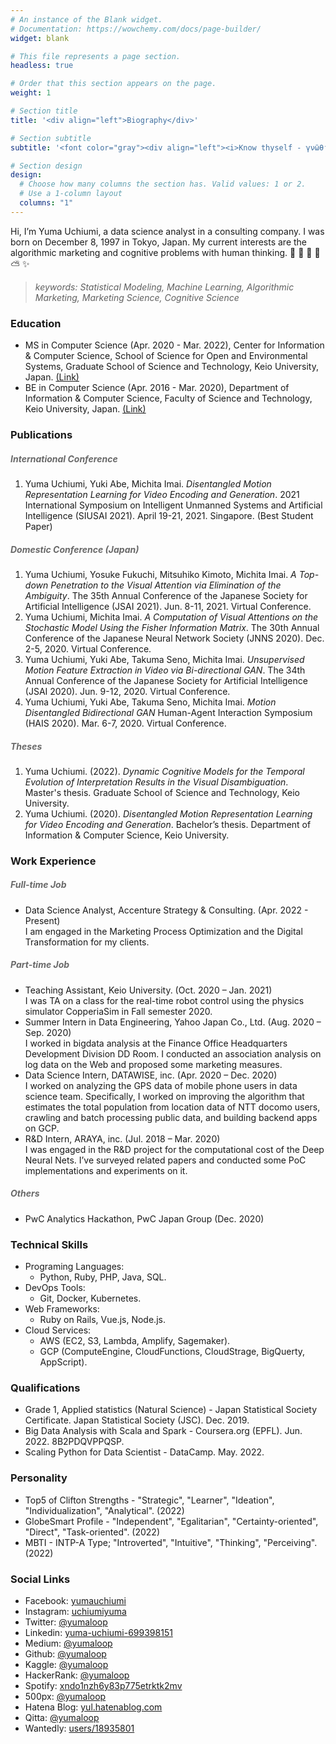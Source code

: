 ```yaml
---
# An instance of the Blank widget.
# Documentation: https://wowchemy.com/docs/page-builder/
widget: blank

# This file represents a page section.
headless: true

# Order that this section appears on the page.
weight: 1

# Section title
title: '<div align="left">Biography</div>'

# Section subtitle
subtitle: '<font color="gray"><div align="left"><i>Know thyself - γνῶθι σεαυτόν</i></div></font>'

# Section design
design:
  # Choose how many columns the section has. Valid values: 1 or 2.
  # Use a 1-column layout
  columns: "1"
---
```

Hi, I’m Yuma Uchiumi, a data science analyst in a consulting company. I was born on December 8, 1997 in Tokyo, Japan. My current interests are the algorithmic marketing and cognitive problems with human thinking.
&#x1f47b; &#x1f36d; &#x1f984; &#x1f308; &#x26c5; &#x2728;
> <i>keywords: Statistical Modeling, Machine Learning, Algorithmic Marketing, Marketing Science, Cognitive Science<br></i>

### Education

- MS in Computer Science (Apr. 2020 - Mar. 2022), Center for Information & Computer Science, School of Science for Open and Environmental Systems, Graduate School of Science and Technology, Keio University, Japan. [(Link)](https://www.st.keio.ac.jp/en/departments/open/info.html)
- BE in Computer Science (Apr. 2016 - Mar. 2020), Department of Information & Computer Science, Faculty of Science and Technology, Keio University, Japan. [(Link)](https://www.st.keio.ac.jp/en/departments/faculty/ics.html)

### Publications

##### <font color="dimgray">International Conference</font>

1. Yuma Uchiumi, Yuki Abe, Michita Imai.
<i>Disentangled Motion Representation Learning for Video Encoding and Generation</i>.
2021 International Symposium on Intelligent Unmanned Systems and Artificial Intelligence (SIUSAI 2021). April 19-21, 2021. Singapore. (Best Student Paper)

##### <font color="dimgray">Domestic Conference (Japan)</font>

1. Yuma Uchiumi, Yosuke Fukuchi, Mitsuhiko Kimoto, Michita Imai.
<i>A Top-down Penetration to the Visual Attention via Elimination of the Ambiguity</i>.
The 35th Annual Conference of the Japanese Society for Artificial Intelligence (JSAI 2021). Jun. 8-11, 2021. Virtual Conference.
1. Yuma Uchiumi, Michita Imai.
<i>A Computation of Visual Attentions on the Stochastic Model Using the Fisher Information Matrix</i>.
The 30th Annual Conference of the Japanese Neural Network Society (JNNS 2020). Dec. 2-5, 2020. Virtual Conference.
1. Yuma Uchiumi, Yuki Abe, Takuma Seno, Michita Imai.
<i>Unsupervised Motion Feature Extraction in Video via Bi-directional GAN</i>.
The 34th Annual Conference of the Japanese Society for Artificial Intelligence (JSAI 2020). Jun. 9-12, 2020. Virtual Conference.
1. Yuma Uchiumi, Yuki Abe, Takuma Seno, Michita Imai.
<i>Motion Disentangled Bidirectional GAN</i>
Human-Agent Interaction Symposium (HAIS 2020). Mar. 6-7, 2020. Virtual Conference.

##### <font color="dimgray">Theses</font>

1. Yuma Uchiumi. (2022). <i>Dynamic Cognitive Models for the Temporal Evolution of Interpretation Results in the Visual Disambiguation</i>. Master's thesis. Graduate School of Science and Technology, Keio University.
1. Yuma Uchiumi. (2020). <i>Disentangled Motion Representation Learning for Video Encoding and Generation</i>. Bachelor’s thesis. Department of Information & Computer Science, Keio University.

### Work Experience

##### <font color="dimgray">Full-time Job</font>

* Data Science Analyst, Accenture Strategy & Consulting. (Apr. 2022 - Present)
  <br>I am engaged in the Marketing Process Optimization and the Digital Transformation for my clients.

##### <font color="dimgray">Part-time Job</font>

* Teaching Assistant, Keio University. (Oct. 2020 – Jan. 2021)
  <br>I was TA on a class for the real-time robot control using the physics simulator CopperiaSim in Fall semester 2020.
* Summer Intern in Data Engineering, Yahoo Japan Co., Ltd. (Aug. 2020 – Sep. 2020)
  <br>I worked in bigdata analysis at the Finance Office Headquarters Development Division DD Room. I conducted an association analysis on log data on the Web and proposed some marketing measures.
* Data Science Intern, DATAWISE, inc. (Apr. 2020 – Dec. 2020)
  <br>I worked on analyzing the GPS data of mobile phone users in data science team. Specifically, I worked on improving the algorithm that estimates the total population from location data of NTT docomo users, crawling and batch processing public data, and building backend apps on GCP.
* R&D Intern, ARAYA, inc. (Jul. 2018 – Mar. 2020)
  <br>I was engaged in the R&D project for the computational cost of the Deep Neural Nets. I’ve surveyed related papers and conducted some PoC implementations and experiments on it.

##### <font color="dimgray">Others</font>

* PwC Analytics Hackathon, PwC Japan Group (Dec. 2020)

### Technical Skills

* Programing Languages:
  - Python, Ruby, PHP, Java, SQL.
* DevOps Tools:
  - Git, Docker, Kubernetes.
* Web Frameworks:
  - Ruby on Rails, Vue.js, Node.js.
* Cloud Services:
  - AWS (EC2, S3, Lambda, Amplify, Sagemaker).
  - GCP (ComputeEngine, CloudFunctions, CloudStrage, BigQuerty, AppScript).

### Qualifications

* Grade 1, Applied statistics (Natural Science) - Japan Statistical Society Certificate. Japan Statistical Society (JSC). Dec. 2019.
* Big Data Analysis with Scala and Spark - Coursera.org (EPFL). Jun. 2022. 8B2PDQVPPQSP.
* Scaling Python for Data Scientist - DataCamp. May. 2022.

### Personality

* Top5 of Clifton Strengths - "Strategic", "Learner", "Ideation", "Individualization", "Analytical". (2022)
* GlobeSmart Profile - "Independent", "Egalitarian", "Certainty-oriented", "Direct", "Task-oriented". (2022)
* MBTI - INTP-A Type; "Introverted", "Intuitive", "Thinking", "Perceiving". (2022)

### Social Links
* <i class="fab fa-facebook"></i> Facebook: [yumauchiumi](https://www.facebook.com/yumauchiumi)
* <i class="fab fa-instagram"></i> Instagram: [uchiumiyuma](https://www.instagram.com/uchiumiyuma)
* <i class="fab fa-twitter"></i> Twitter: [@yumaloop](https://twitter.com/yumaloop)
* <i class="fab fa-linkedin"></i> Linkedin: [yuma-uchiumi-699398151](https://www.linkedin.com/in/yuma-uchiumi-699398151/)
* <i class="fab fa-medium"></i> Medium: [@yumaloop](https://medium.com/@yumaloop)
* <i class="fab fa-github"></i> Github: [@yumaloop](https://github.com/yumaloop)
* <i class="fab fa-kaggle"></i> Kaggle: [@yumaloop](https://www.kaggle.com/yumaloop)
* <i class="fab fa-hackerrank"></i> HackerRank: [@yumaloop](https://www.hackerrank.com/yumaloop?hr_r=1)
* <i class="fab fa-spotify"></i> Spotify: [xndo1nzh6y83p775etrktk2mv](https://open.spotify.com/user/xndo1nzh6y83p775etrktk2mv?si=s3ZU58pZTHKGt4aOfpwmKg)
* <i class="fab fa-500px"></i> 500px: [@yumaloop](https://500px.com/yumaloop)
* <i class="far fa-folder"></i> Hatena Blog: [yul.hatenablog.com](https://yul.hatenablog.com/archive)
* <i class="far fa-sticky-note"></i> Qitta: [@yumaloop](https://qiita.com/yumaloop)
* <i class="far fa-file"></i> Wantedly: [users/18935801](https://www.wantedly.com/users/18935801)
